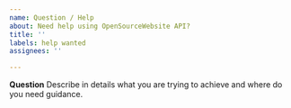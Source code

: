 ```yaml
---
name: Question / Help
about: Need help using OpenSourceWebsite API?
title: ''
labels: help wanted
assignees: ''

---
```


**Question**
Describe in details what you are trying to achieve and where do you need guidance.
